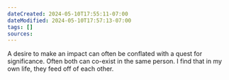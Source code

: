 ```yaml
---
dateCreated: 2024-05-10T17:55:11-07:00
dateModified: 2024-05-10T17:57:13-07:00
tags: []
sources: 
---
```


A desire to make an impact can often be conflated with a quest for significance. Often both can co-exist in the same person. I find that in my own life, they feed off of each other. 
